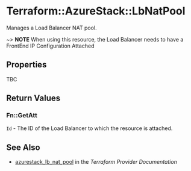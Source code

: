 # Terraform::AzureStack::LbNatPool

Manages a Load Balancer NAT pool.

~> **NOTE** When using this resource, the Load Balancer needs to have a FrontEnd IP Configuration Attached

## Properties

TBC

## Return Values

### Fn::GetAtt

`Id` - The ID of the Load Balancer to which the resource is attached.

## See Also

* [azurestack_lb_nat_pool](https://www.terraform.io/docs/providers/azurestack/r/lb_nat_pool.html) in the _Terraform Provider Documentation_